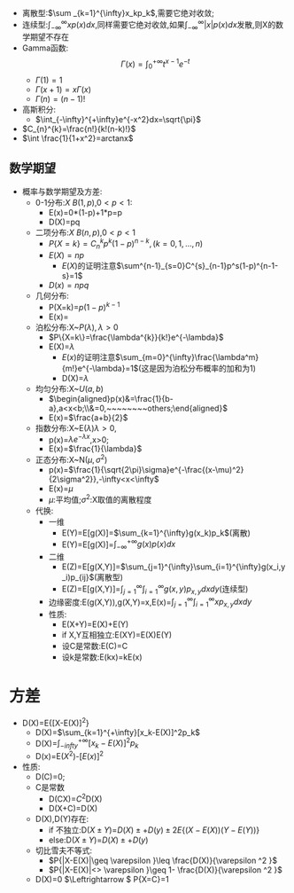 
- 离散型:$\sum _{k=1}^{\infty}x_kp_k$,需要它绝对收敛;
- 连续型:$\int_{-\infty}^{\infty}xp(x)dx$,同样需要它绝对收敛,如果$\int_{-\infty}^{\infty}|x|p(x)dx$发散,则X的数学期望不存在
- Gamma函数:
   $$\Gamma(x)=\int_{0}^{+\infty}t^{x-1}e^{-t}$$
  - $\Gamma(1)=1$
  - $\Gamma(x+1)=x\Gamma(x)$
  - $\Gamma(n)=(n-1)!$
-  高斯积分:
   -  $\int_{-\infty}^{+\infty}e^{-x^2}dx=\sqrt{\pi}$
-  $C_{n}^{k}=\frac{n!}{k!(n-k)!}$
-  $\int \frac{1}{1+x^2}=arctanx$

## 数学期望
-  概率与数学期望及方差:
   -  0-1分布:$X~B(1,p)$,$0<p<1$:
      -  E(x)=0*(1-p)+1*p=p
      -  D(X)=pq
   - 二项分布:$X~B(n,p)$,$0<p<1$
      -  $P\{X=k\}=C_{n}^kp^k(1-p)^{n-k},(k=0,1,...,n)$
      -  $E(X)=np$
         -  $E(X)$的证明注意$\sum^{n-1}_{s=0}C^{s}_{n-1}p^s(1-p)^{n-1-s}=1$
      -  $D(x)=npq$
   -  几何分布:
      -  P(X=k)=$p(1-p)^{k-1}$
      -  E(x)=
   -  泊松分布:X~$P(\lambda),\lambda>0$
      -  $P\{X=k\}=\frac{\lambda^{k}}{k!}e^{-\lambda}$
      -  E(X)=$\lambda$
         -  $E(x)$的证明注意$\sum_{m=0}^{\infty}\frac{\lambda^m}{m!}e^{-\lambda}=1$(这是因为泊松分布概率的加和为1)
         -  D(X)=$\lambda$
   -  均匀分布:X~$U(a,b)$
      -  $\begin{aligned}p(x)&=\frac{1}{b-a},a<x<b;\\&=0,~~~~~~~~others;\end{aligned}$
      -  E(x)=$\frac{a+b}{2}$
   -  指数分布:X~E($\lambda$)$\lambda>0$,
      -  p(x)=$\lambda e^{-\lambda x}$,x>0;
      -  E(x)=$\frac{1}{\lambda}$
   -  正态分布:X~N($\mu,\sigma^2$)
      -  p(x)=$\frac{1}{\sqrt{2\pi}\sigma}e^{-\frac{(x-\mu)^2}{2\sigma^2}},-\infty<x<\infty$
      -  E(x)=$\mu$
      -  $\mu$:平均值;$\sigma^2$:X取值的离散程度
   -  代换:
      -  一维
         -  E(Y)=E[g(X)]=$\sum_{k=1}^{\infty}g(x_k)p_k$(离散)
         -  E(Y)=E[g(X)]=$\int_{-\infty}^{+\infty}g(x)p(x)dx$
      -  二维
         -  E(Z)=E[g(X,Y)]=$\sum_{j=1}^{\infty}\sum_{i=1}^{\infty}g(x_i,y_i)p_{ij}$(离散型)
         -  E(Z)=E[g(X,Y)]=$\int_{j=1}^{\infty}\int_{i=1}^{\infty}g(x,y)p_{x,y}dxdy$(连续型)
      -  边缘密度:E(g(X,Y)),g(X,Y)=x,E(x)=$\int_{j=1}^{\infty}\int_{i=1}^{\infty}xp_{x,y}dxdy$
      -  性质:
         -  E(X+Y)=E(X)+E(Y)
         -  if X,Y互相独立:E(XY)=E(X)E(Y)
         -  设C是常数:E(C)=C
         -  设k是常数:E(kx)=kE(x)


# 方差
-  D(X)=E{[X-E(X)]$^2$}
   -  D(X)=$\sum_{k=1}^{+\infty}[x_k-E(X)]^2p_k$
   -  D(X)=$\int_{-infty}^{+\infty}[x_k-E(X)]^2p_k$
   -  D(x)=E($X^2$)-$[E(x)]^2$
-  性质:
   -  D(C)=0;
   -  C是常数
      -  D(CX)=$C^2$D(X)
      -  D(X+C)=D(X)
   -  D(X),D(Y)存在:
      -  if 不独立:D($X\pm Y$)=$D(X)\pm +D(y)\pm 2E\{(X-E(X))(Y-E(Y))\}$
      -  else:D($X\pm Y$)=$D(X)\pm +D(y)$
   -  切比雪夫不等式:
      -   $P{|X-E(X)|\geq \varepsilon }\leq \frac{D(X)}{\varepsilon ^2 }$
      -  $P{|X-E(X)|<> \varepsilon }\geq 1- \frac{D(X)}{\varepsilon ^2 }$
   -  D(X)=0  $\Leftrightarrow $ P{X=C}=1